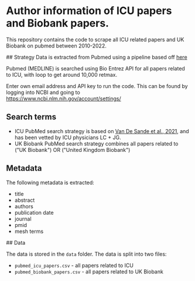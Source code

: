 # Author information of ICU papers and Biobank papers.

This repository contains the code to scrape all ICU related papers and UK Biobank on pubmed between 2010-2022.

## Strategy
Data is extracted from Pubmed using a pipeline based off [here](https://github.com/joxang/health_ai_end_to_end)

Pubmed (MEDLINE) is searched using Bio Entrez API for all papers related to ICU, with loop to get around 10,000 retmax.

Enter own email address and API key to run the code. This can be found by logging into NCBI and going to https://www.ncbi.nlm.nih.gov/account/settings/

## Search terms

- ICU PubMed search strategy is based on [Van De Sande et al., 2021](https://doi.org/10.1007/s00134-021-06446-7), and has been vetted by ICU physicians LC + JG.
- UK Biobank PubMed search strategy combines all papers related to ("UK Biobank") OR ("United Kingdom Biobank")

## Metadata

The following metadata is extracted:

- title
- abstract
- authors
- publication date
- journal
- pmid
- mesh terms

## Data

The data is stored in the `data` folder. The data is split into two files:

- `pubmed_icu_papers.csv` - all papers related to ICU
- `pubmed_biobank_papers.csv` - all papers related to UK Biobank
